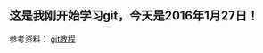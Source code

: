 这是我刚开始学习git，今天是2016年1月27日！
-
参考资料：
[git教程](http://www.liaoxuefeng.com/wiki/0013739516305929606dd18361248578c67b8067c8c017b000)
